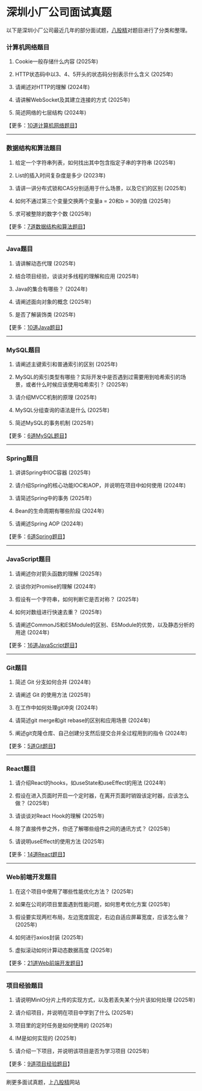 # 深圳小厂公司面试真题

以下是深圳小厂公司最近几年的部分面试题，[八股精](https://www.bagujing.com)对题目进行了分类和整理。

### 计算机网络题目

1. Cookie一般存储什么内容 (2025年) 

2. HTTP状态码中以3、4、5开头的状态码分别表示什么含义 (2025年) 

3. 请阐述对HTTP的理解 (2024年) 

4. 请讲解WebSocket及其建立连接的方式 (2025年) 

5. 简述网络的七层结构 (2024年) 

【更多：[10道计算机网络题目](https://www.bagujing.com/companies)】


---

### 数据结构和算法题目

1. 给定一个字符串列表，如何找出其中包含指定子串的字符串 (2025年) 

2. List的插入时间复杂度是多少 (2023年) 

3. 请讲一讲分布式锁和CAS分别适用于什么场景，以及它们的区别 (2025年) 

4. 如何不通过第三个变量交换两个变量a = 20和b = 30的值 (2025年) 

5. 求可被整除的数字个数 (2025年) 

【更多：[7道数据结构和算法题目](https://www.bagujing.com/companies)】


---

### Java题目

1. 请讲解动态代理 (2025年) 

2. 结合项目经验，谈谈对多线程的理解和应用 (2025年) 

3. Java的集合有哪些？ (2024年) 

4. 请阐述面向对象的概念 (2025年) 

5. 是否了解装饰类 (2025年) 

【更多：[10道Java题目](https://www.bagujing.com/companies)】


---

### MySQL题目

1. 请阐述主键索引和普通索引的区别 (2025年) 

2. MySQL的索引类型有哪些？实际开发中是否遇到过需要用到哈希索引的场景，或者什么时候应该使用哈希索引？ (2025年) 

3. 请介绍MVCC机制的原理 (2025年) 

4. MySQL分组查询的语法是什么 (2025年) 

5. 简述MySQL的事务机制 (2025年) 

【更多：[6道MySQL题目](https://www.bagujing.com/companies)】


---

### Spring题目

1. 讲讲Spring中IOC容器 (2025年) 

2. 请介绍Spring的核心功能IOC和AOP，并说明在项目中如何使用 (2024年) 

3. 请简述Spring中的事务 (2025年) 

4. Bean的生命周期有哪些阶段 (2024年) 

5. 请阐述Spring AOP (2024年) 

【更多：[6道Spring题目](https://www.bagujing.com/companies)】


---

### JavaScript题目

1. 请阐述你对箭头函数的理解 (2025年) 

2. 谈谈你对Promise的理解 (2024年) 

3. 假设有一个字符串，如何判断它是否对称？ (2025年) 

4. 如何对数组进行快速去重？ (2025年) 

5. 请阐述CommonJS和ESModule的区别、ESModule的优势，以及静态分析的用途 (2024年) 

【更多：[16道JavaScript题目](https://www.bagujing.com/companies)】


---

### Git题目

1. 简述 Git 分支如何合并 (2024年) 

2. 请阐述 Git 的使用方法 (2025年) 

3. 在工作中如何处理git冲突 (2024年) 

4. 请简述git merge和git rebase的区别和应用场景 (2024年) 

5. 阐述git克隆仓库、自己创建分支然后提交合并全过程用到的指令 (2024年) 

【更多：[5道Git题目](https://www.bagujing.com/companies)】


---

### React题目

1. 请介绍React的hooks，如useState和useEffect的用法 (2024年) 

2. 假设在进入页面时开启一个定时器，在离开页面时销毁该定时器，应该怎么做？ (2025年) 

3. 请谈谈对React Hook的理解 (2025年) 

4. 除了直接传参之外，你还了解哪些组件之间的通讯方式？ (2025年) 

5. 请说明useEffect的使用方法 (2025年) 

【更多：[14道React题目](https://www.bagujing.com/companies)】


---

### Web前端开发题目

1. 在这个项目中使用了哪些性能优化方法？ (2025年) 

2. 如果在公司的项目里面遇到性能问题，如何思考优化方案 (2025年) 

3. 假设要实现两栏布局，左边宽度固定，右边自适应屏幕宽度，应该怎么做？ (2025年) 

4. 如何进行axios封装 (2025年) 

5. 虚拟滚动如何计算动态数据高度 (2025年) 

【更多：[21道Web前端开发题目](https://www.bagujing.com/companies)】


---

### 项目经验题目

1. 请说明MinIO分片上传的实现方式，以及若丢失某个分片该如何处理 (2025年) 

2. 请介绍项目，并说明在项目中学到了什么 (2025年) 

3. 项目里的定时任务是如何使用的 (2025年) 

4. IM是如何实现的 (2025年) 

5. 请介绍一下项目，并说明该项目是否为学习项目 (2025年) 

【更多：[9道项目经验题目](https://www.bagujing.com/companies)】


---

刷更多面试真题，上[八股精](https://www.bagujing.com)网站